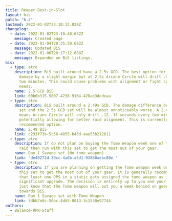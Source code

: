 ```yaml
---
title: Reaper Best-in-Slot
layout: bis
patch: "6.2"
lastmod: 2022-01-02T23:10:12.028Z
changelog:
  - date: 2022-01-02T23:10:40.632Z
    message: Created page
  - date: 2022-01-04T20:35:30.682Z
    message: Updated BiS
  - date: 2022-01-06T20:17:12.688Z
    message: Expanded on BiS listings.
bis:
  - type: etro
    description: BiS built around have a 2.5s GCD. The best option for our personal
      damage by a slight margin but at 2.5s Arcane Circle will drift .5s every
      two minutes. This could cause problems with alignment or fight specific
      needs.
    name: 2.5 GCD BiS
    link: 00b6b315-5807-4238-9164-428ab3dedeaa
  - type: etro
    description: BiS built around a 2.49s GCD. The damage difference between this
      set and the 2.5s GCD set will be almost unnoticeably worse. A 2.49s GCD
      means Arcane Circle will only drift .12-.13 seconds every two minutes
      potentially allowing for better raid alignment. This is currently our
      recommended option.
    name: 2.49 BiS
    link: c293f73b-5c58-4855-b43d-aae55b212611
  - type: etro
    description: If do not plan on buying the Tome Weapon week one of the Savage
      raid then run with this set to get the most out of your gear.
    name: Day 1 Savage set (No tome weapon)
    link: "de49272d-30cc-4a6b-a5d1-93860aebc80e "
  - type: etro
    description: If you are planning on getting the Tome weapon week one then use
      this set to get the most out of your gear. It is generally recommended
      that least one DPS in a static gets assigned the tome weapon as it is a
      significant upgrade. The decision is entirely up to you and your static,
      just know that the Tome weapon will put you a week behind on gearing
      towards BiS.
    name: Day 1 Savage set with Tome Weapon
    link: 3dbb7e8c-50ac-4db5-8013-3c1538e97744
authors:
  - Balance-RPR-Staff
---
```

